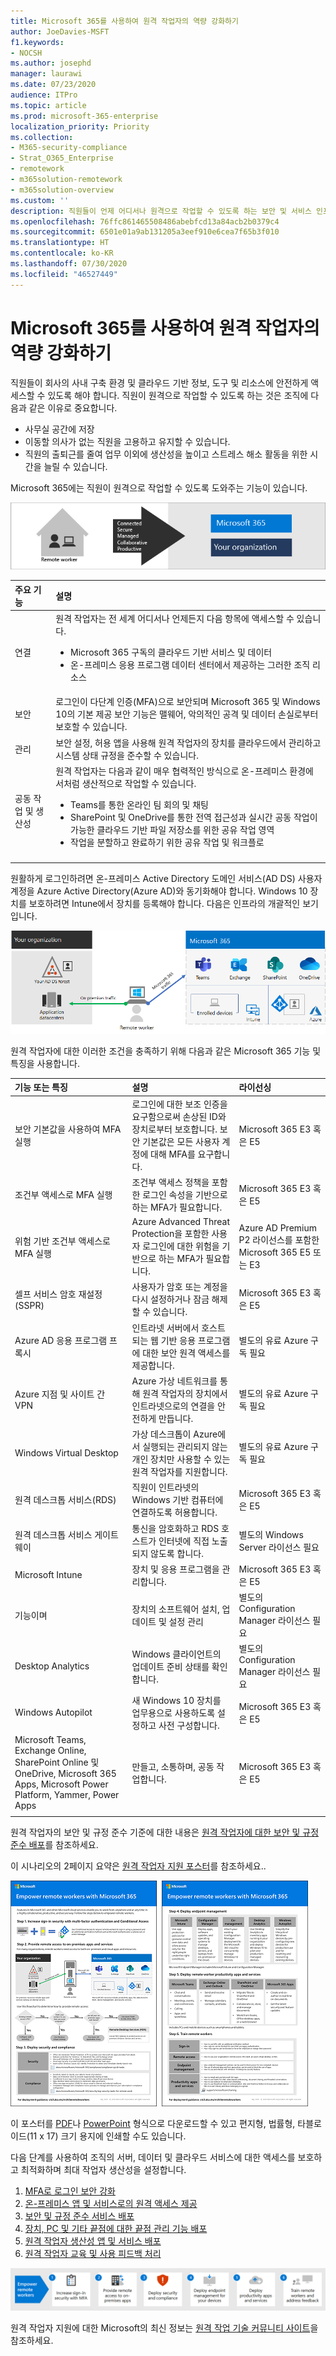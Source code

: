 ```yaml
---
title: Microsoft 365를 사용하여 원격 작업자의 역량 강화하기
author: JoeDavies-MSFT
f1.keywords:
- NOCSH
ms.author: josephd
manager: laurawi
ms.date: 07/23/2020
audience: ITPro
ms.topic: article
ms.prod: microsoft-365-enterprise
localization_priority: Priority
ms.collection:
- M365-security-compliance
- Strat_O365_Enterprise
- remotework
- m365solution-remotework
- m365solution-overview
ms.custom: ''
description: 직원들이 언제 어디서나 원격으로 작업할 수 있도록 하는 보안 및 서비스 인프라를 구성합니다.
ms.openlocfilehash: 76ffc861465508486abebfcd13a84acb2b0379c4
ms.sourcegitcommit: 6501e01a9ab131205a3eef910e6cea7f65b3f010
ms.translationtype: HT
ms.contentlocale: ko-KR
ms.lasthandoff: 07/30/2020
ms.locfileid: "46527449"
---
```

# <a name="empower-remote-workers-with-microsoft-365"></a>Microsoft 365를 사용하여 원격 작업자의 역량 강화하기

직원들이 회사의 사내 구축 환경 및 클라우드 기반 정보, 도구 및 리소스에 안전하게 액세스할 수 있도록 해야 합니다. 직원이 원격으로 작업할 수 있도록 하는 것은 조직에 다음과 같은 이유로 중요합니다.

- 사무실 공간에 저장
- 이동할 의사가 없는 직원을 고용하고 유지할 수 있습니다.
- 직원의 출퇴근를 줄여 업무 이외에 생산성을 높이고 스트레스 해소 활동을 위한 시간을 늘릴 수 있습니다.

Microsoft 365에는 직원이 원격으로 작업할 수 있도록 도와주는 기능이 있습니다.

![Microsoft 365를 사용하여 원격 작업자의 역량 강화하기](../media/empower-people-to-work-remotely/2-m365-remoteworker-solution-businessoverview.png)

| 주요 기능 | 설명 |
|:-------|:-----|
| 연결 | 원격 작업자는 전 세계 어디서나 언제든지 다음 항목에 액세스할 수 있습니다. <ul><li>Microsoft 365 구독의 클라우드 기반 서비스 및 데이터 </li><li>온-프레미스 응용 프로그램 데이터 센터에서 제공하는 그러한 조직 리소스</li></ul> |
| 보안 | 로그인이 다단계 인증(MFA)으로 보안되며 Microsoft 365 및 Windows 10의 기본 제공 보안 기능은 맬웨어, 악의적인 공격 및 데이터 손실로부터 보호할 수 있습니다. |
| 관리 | 보안 설정, 허용 앱을 사용해 원격 작업자의 장치를 클라우드에서 관리하고 시스템 상태 규정을 준수할 수 있습니다. |
| 공동 작업 및 생산성 | 원격 작업자는 다음과 같이 매우 협력적인 방식으로 온-프레미스 환경에서처럼 생산적으로 작업할 수 있습니다. <ul><li>Teams를 통한 온라인 팀 회의 및 채팅 </li><li>SharePoint 및 OneDrive를 통한 전역 접근성과 실시간 공동 작업이 가능한 클라우드 기반 파일 저장소를 위한 공유 작업 영역 </li><li>작업을 분할하고 완료하기 위한 공유 작업 및 워크플로 </li></ul> |
|||

원활하게 로그인하려면 온-프레미스 Active Directory 도메인 서비스(AD DS) 사용자 계정을 Azure Active Directory(Azure AD)와 동기화해야 합니다. Windows 10 장치를 보호하려면 Intune에서 장치를 등록해야 합니다. 다음은 인프라의 개괄적인 보기입니다.

![Microsoft 365를 사용하는 원격 작업자용 기본 인프라](../media/empower-people-to-work-remotely/remote-workers-basic-infrastructure.png)

원격 작업자에 대한 이러한 조건을 충족하기 위해 다음과 같은 Microsoft 365 기능 및 특징을 사용합니다.

| 기능 또는 특징 | 설명 | 라이선싱 |
|:-------|:-----|:-------|
| 보안 기본값을 사용하여 MFA 실행   | 로그인에 대한 보조 인증을 요구함으로써 손상된 ID와 장치로부터 보호합니다. 보안 기본값은 모든 사용자 계정에 대해 MFA를 요구합니다.   | Microsoft 365 E3 혹은 E5 |
| 조건부 액세스로 MFA 실행| 조건부 액세스 정책을 포함한 로그인 속성을 기반으로 하는 MFA가 필요합니다.    | Microsoft 365 E3 혹은 E5 | 
| 위험 기반 조건부 액세스로 MFA 실행   | Azure Advanced Threat Protection을 포함한 사용자 로그인에 대한 위험을 기반으로 하는 MFA가 필요합니다. | Azure AD Premium P2 라이선스를 포함한 Microsoft 365 E5 또는 E3 | 
| 셀프 서비스 암호 재설정(SSPR)    | 사용자가 암호 또는 계정을 다시 설정하거나 잠금 해제할 수 있습니다.  | Microsoft 365 E3 혹은 E5 |
| Azure AD 응용 프로그램 프록시    | 인트라넷 서버에서 호스트되는 웹 기반 응용 프로그램에 대한 보안 원격 액세스를 제공합니다.   | 별도의 유료 Azure 구독 필요 |
| Azure 지점 및 사이트 간 VPN   | Azure 가상 네트워크를 통해 원격 작업자의 장치에서 인트라넷으로의 연결을 안전하게 만듭니다.   | 별도의 유료 Azure 구독 필요 |
| Windows Virtual Desktop   | 가상 데스크톱이 Azure에서 실행되는 관리되지 않는 개인 장치만 사용할 수 있는 원격 작업자를 지원합니다. | 별도의 유료 Azure 구독 필요 |
| 원격 데스크톱 서비스(RDS) | 직원이 인트라넷의 Windows 기반 컴퓨터에 연결하도록 허용합니다. | Microsoft 365 E3 혹은 E5 | 
| 원격 데스크톱 서비스 게이트웨이   | 통신을 암호화하고 RDS 호스트가 인터넷에 직접 노출되지 않도록 합니다. | 별도의 Windows Server 라이선스 필요 |
| Microsoft Intune | 장치 및 응용 프로그램을 관리합니다.   | Microsoft 365 E3 혹은 E5 | 
| 기능이며 | 장치의 소프트웨어 설치, 업데이트 및 설정 관리 | 별도의 Configuration Manager 라이선스 필요 |
| Desktop Analytics | Windows 클라이언트의 업데이트 준비 상태를 확인합니다.   | 별도의 Configuration Manager 라이선스 필요 |
| Windows Autopilot | 새 Windows 10 장치를 업무용으로 사용하도록 설정하고 사전 구성합니다.   | Microsoft 365 E3 혹은 E5 |
| Microsoft Teams, Exchange Online, SharePoint Online 및 OneDrive, Microsoft 365 Apps, Microsoft Power Platform, Yammer, Power Apps | 만들고, 소통하며, 공동 작업합니다. | Microsoft 365 E3 혹은 E5 |
||||

원격 작업자의 보안 및 규정 준수 기준에 대한 내용은 [원격 작업자에 대한 보안 및 규정 준수 배포](empower-people-to-work-remotely-security-compliance.md)를 참조하세요.

<a name="poster"></a> 이 시나리오의 2페이지 요약은 [원격 작업자 지원 포스터](../downloads/empower-remote-workers.pdf)를 참조하세요..

[![원격 작업자 지원](../media/empower-people-to-work-remotely/empower-remote-workers-poster.png)](../downloads/empower-remote-workers.pdf)

이 포스터를 [PDF](https://github.com/MicrosoftDocs/microsoft-365-docs/raw/public/microsoft-365/downloads/empower-remote-workers.pdf)나 [PowerPoint](https://github.com/MicrosoftDocs/microsoft-365-docs/raw/public/microsoft-365/downloads/empower-remote-workers.pptx) 형식으로 다운로드할 수 있고 편지형, 법률형, 타블로이드(11 x 17) 크기 용지에 인쇄할 수도 있습니다.

다음 단계를 사용하여 조직의 서버, 데이터 및 클라우드 서비스에 대한 액세스를 보호하고 최적화하며 최대 작업자 생산성을 설정합니다.

1. [MFA로 로그인 보안 강화](empower-people-to-work-remotely-secure-sign-in.md)
2. [온-프레미스 앱 및 서비스로의 원격 액세스 제공](empower-people-to-work-remotely-remote-access.md)
3. [보안 및 규정 준수 서비스 배포](empower-people-to-work-remotely-security-compliance.md)
4. [장치, PC 및 기타 끝점에 대한 끝점 관리 기능 배포](empower-people-to-work-remotely-manage-endpoints.md)
5. [원격 작업자 생산성 앱 및 서비스 배포](empower-people-to-work-remotely-teams-productivity-apps.md)
6. [원격 작업자 교육 및 사용 피드백 처리](empower-people-to-work-remotely-train-monitor-usage.md)

![Microsoft 365를 사용하여 원격 작업자의 역량을 강화하기 위한 단계](../media/empower-people-to-work-remotely/remote-workers-step-grid.png)

원격 작업자 지원에 대한 Microsoft의 최신 정보는 [원격 작업 기술 커뮤니티 사이트](https://resources.techcommunity.microsoft.com/enabling-remote-work/)을 참조하세요.

